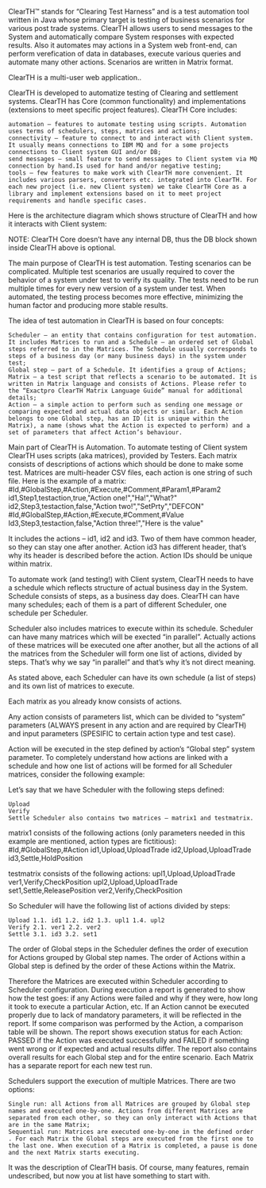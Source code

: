 

ClearTH™ stands for “Clearing Test Harness” and is a test automation tool written in Java whose primary target is testing of business scenarios for various post trade systems. ClearTH allows users to send messages to the System and automatically compare System responses with expected results. Also it automates may actions in a System web front-end, can perform verefication of data in databases, execute various queries and automate many other actions. Scenarios are written in Matrix format.

ClearTH is a multi-user web application..

ClearTH is developed to automatize testing of Clearing and settlement systems. ClearTH has Core (common functionality) and implementations (extensions to meet specific project features). ClearTH Core includes:

    automation – features to automate testing using scripts. Automation uses terms of schedulers, steps, matrices and actions;
    connectivity – feature to connect to and interact with Client system. It usually means connections to IBM MQ and for a some projects connections to Client system GUI and/or DB;
    send messages – small feature to send messages to Client system via MQ connection by hand.Is used for hand and/or negative testing;
    tools – few features to make work with ClearTH more convenient. It includes various parsers, converters etc. integrated into ClearTH. For each new project (i.e. new Client system) we take ClearTH Core as a library and implement extensions based on it to meet project requirements and handle specific cases.

Here is the architecture diagram which shows structure of ClearTH and how it interacts with Client system:

NOTE: ClearTH Core doesn’t have any internal DB, thus the DB block shown inside ClearTH above is optional.

The main purpose of ClearTH is test automation. Testing scenarios can be complicated. Multiple test scenarios are usually required to cover the behavior of a system under test to verify its quality. The tests need to be run multiple times for every new version of a system under test. When automated, the testing process becomes more effective, minimizing the human factor and producing more stable results.

The idea of test automation in ClearTH is based on four concepts:

    Scheduler – an entity that contains configuration for test automation. It includes Matrices to run and a Schedule – an ordered set of Global steps referred to in the Matrices. The Schedule usually corresponds to steps of a business day (or many business days) in the system under test;
    Global step – part of a Schedule. It identifies a group of Actions;
    Matrix – a test script that reflects a scenario to be automated. It is written in Matrix language and consists of Actions. Please refer to the “Exactpro ClearTH Matrix Language Guide” manual for additional details;
    Action – a simple action to perform such as sending one message or comparing expected and actual data objects or similar. Each Action belongs to one Global step, has an ID (it is unique within the Matrix), a name (shows what the Action is expected to perform) and a set of parameters that affect Action’s behaviour.

Main part of ClearTH is Automation. To automate testing of Client system ClearTH uses scripts (aka matrices), provided by Testers. Each matrix consists of descriptions of actions which should be done to make some test. Matrices are multi-header CSV files, each action is one string of such file. Here is the example of a matrix: #Id,#GlobalStep,#Action,#Execute,#Comment,#Param1,#Param2 id1,Step1,testaction,true,"Action one!","Ha!","What?" id2,Step3,testaction,false,"Action two!","SetPrty","DEFCON" #Id,#GlobalStep,#Action,#Execute,#Comment,#Value Id3,Step3,testaction,false,"Action three!","Here is the value"

It includes the actions – id1, id2 and id3. Two of them have common header, so they can stay one after another. Action id3 has different header, that’s why its header is described before the action. Action IDs should be unique within matrix.

To automate work (and testing!) with Client system, ClearTH needs to have a schedule which reflects structure of actual business day in the System. Schedule consists of steps, as a business day does. ClearTH can have many schedules; each of them is a part of different Scheduler, one schedule per Scheduler.

Scheduler also includes matrices to execute within its schedule. Scheduler can have many matrices which will be exected “in parallel”. Actually actions of these matrices will be executed one after another, but all the actions of all the matrices from the Scheduler will form one list of actions, divided by steps. That’s why we say “in parallel” and that’s why it’s not direct meaning.

As stated above, each Scheduler can have its own schedule (a list of steps) and its own list of matrices to execute.

Each matrix as you already know consists of actions.

Any action consists of parameters list, which can be divided to “system” parameters (ALWAYS present in any action and are required by ClearTH) and input parameters (SPESIFIC to certain action type and test case).

Action will be executed in the step defined by action’s “Global step” system parameter. To completely understand how actions are linked with a schedule and how one list of actions will be formed for all Scheduler matrices, consider the following example:

Let’s say that we have Scheduler with the following steps defined:

    Upload
    Verify
    Settle Scheduler also contains two matrices – matrix1 and testmatrix.

matrix1 consists of the following actions (only parameters needed in this example are mentioned, action types are fictitious): #Id,#GlobalStep,#Action id1,Upload,UploadTrade id2,Upload,UploadTrade id3,Settle,HoldPosition

testmatrix consists of the following actions: upl1,Upload,UploadTrade ver1,Verify,CheckPosition upl2,Upload,UploadTrade set1,Settle,ReleasePosition ver2,Verify,CheckPosition

So Scheduler will have the following list of actions divided by steps:

    Upload 1.1. id1 1.2. id2 1.3. upl1 1.4. upl2
    Verify 2.1. ver1 2.2. ver2
    Settle 3.1. id3 3.2. set1

The order of Global steps in the Scheduler defines the order of execution for Actions grouped by Global step names. The order of Actions within a Global step is defined by the order of these Actions within the Matrix.

Therefore the Matrices are executed within Scheduler according to Scheduler configuration. During execution a report is generated to show how the test goes: if any Actions were failed and why if they were, how long it took to execute a particular Action, etc. If an Action cannot be executed properly due to lack of mandatory parameters, it will be reflected in the report. If some comparison was performed by the Action, a comparison table will be shown. The report shows execution status for each Action: PASSED if the Action was executed successfully and FAILED if something went wrong or if expected and actual results differ. The report also contains overall results for each Global step and for the entire scenario. Each Matrix has a separate report for each new test run.

Schedulers support the execution of multiple Matrices. There are two options:

    Single run: all Actions from all Matrices are grouped by Global step names and executed one-by-one. Actions from different Matrices are separated from each other, so they can only interact with Actions that are in the same Matrix;
    Sequential run: Matrices are executed one-by-one in the defined order . For each Matrix the Global steps are executed from the first one to the last one. When execution of a Matrix is completed, a pause is done and the next Matrix starts executing.

It was the description of ClearTH basis. Of course, many features, remain undescribed, but now you at list have something to start with.
